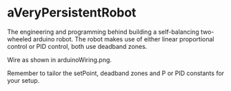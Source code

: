 # aVeryPersistentRobot
The engineering and programming behind building a self-balancing two-wheeled arduino robot.
The robot makes use of either linear proportional control or PID control, both use deadband zones.

Wire as shown in arduinoWiring.png.

Remember to tailor the setPoint, deadband zones and P or PID constants for your setup.

